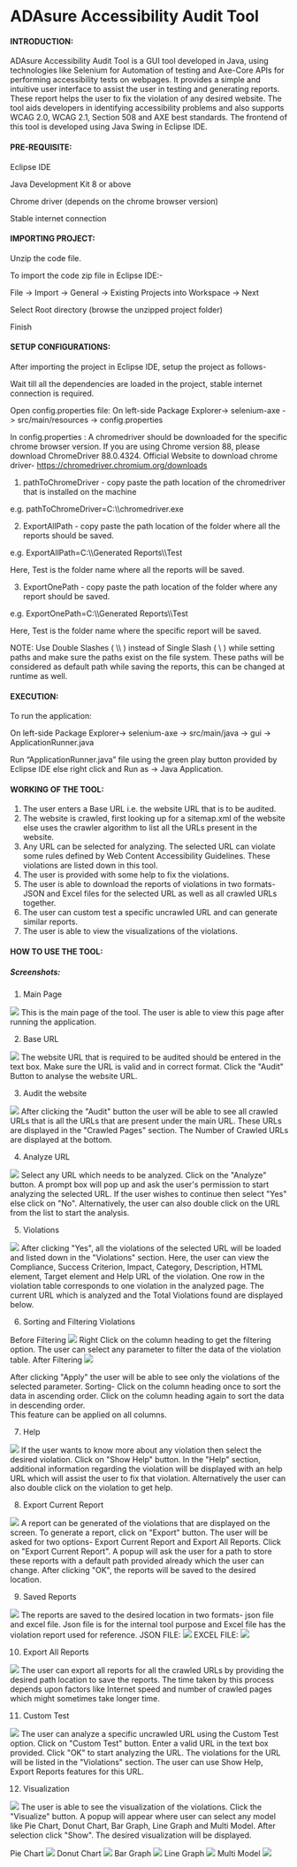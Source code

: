 # ADAsure Accessibility Audit Tool 
#### INTRODUCTION:
ADAsure Accessibility Audit Tool  is a GUI tool developed in Java, using technologies like Selenium for Automation of testing and Axe-Core APIs for performing accessibility tests on webpages. It provides a simple and intuitive user interface to assist the user in testing and generating reports. These report helps the user to fix the violation of any desired website. The tool aids developers in identifying accessibility problems and also supports WCAG 2.0, WCAG 2.1, Section 508 and AXE best standards. The frontend of this tool is developed using Java Swing in Eclipse IDE.

#### PRE-REQUISITE:
Eclipse IDE

Java Development Kit 8 or above 

Chrome driver (depends on the chrome browser version)

Stable internet connection

#### IMPORTING PROJECT:
Unzip the code file.

To import the code zip file in Eclipse IDE:-

File -> Import -> General -> Existing Projects into Workspace -> Next

Select Root directory (browse the unzipped project folder)

Finish

#### SETUP CONFIGURATIONS:
After importing the project in Eclipse IDE, setup the project as follows-

Wait till all the dependencies are loaded in the project, stable internet connection is required. 

Open config.properties file:
On left-side Package Explorer-> selenium-axe -> src/main/resources -> config.properties

In config.properties : 
A chromedriver should be downloaded for the specific chrome browser version. If you are using Chrome version 88, please download ChromeDriver 88.0.4324.
Official Website to download chrome driver- https://chromedriver.chromium.org/downloads 

1. pathToChromeDriver - copy paste the path location of the chromedriver that is installed on the machine 

 e.g. pathToChromeDriver=C:\\\\chromedriver.exe

2. ExportAllPath - copy paste the path location of the folder where all the reports should be saved. 

 e.g. ExportAllPath=C:\\\\Generated Reports\\\\Test

Here, Test is the folder name where all the reports will be saved. 

3. ExportOnePath - copy paste the path location of the folder where any report should be saved.

 e.g. ExportOnePath=C:\\\\Generated Reports\\\\Test

Here, Test is the folder name where the specific report will be saved.

NOTE: Use Double Slashes ( \\\\ ) instead of Single Slash ( \\ ) while setting paths and make sure the paths exist on the file system.
These paths will be considered as default path while saving the reports, this can be changed at runtime as well. 

#### EXECUTION:
To run the application:

On left-side Package Explorer-> selenium-axe -> src/main/java -> gui -> ApplicationRunner.java

Run “ApplicationRunner.java” file using the green play button provided by Eclipse IDE else right click and Run as -> Java Application.  

#### WORKING OF THE TOOL:
1. The user enters a Base URL i.e. the website URL that is to be audited. 
2. The website is crawled, first looking up for a sitemap.xml of the website else uses the crawler algorithm to list all the URLs present in the website.
3. Any URL can be selected for analyzing. The selected URL can violate some rules defined by Web Content Accessibility Guidelines. These violations are listed down in this tool.
4. The user is provided with some help to fix the violations.
5. The user is able to download the reports of violations in two formats- JSON and Excel files for the selected URL as well as all crawled URLs together.
6. The user can custom test a specific uncrawled URL and can generate similar reports.
7. The user is able to view the visualizations of the violations.


#### HOW TO USE THE TOOL:
##### Screenshots:
1. Main Page 
 <img src='./javautility1screenshots/mainpage.png'>
This is the main page of the tool. The user is able to view this page after running the application. 

2. Base URL
 <img src='./javautility1screenshots/baseurl.png'>
The website URL that is required to be audited should be entered in the text box. Make sure the URL is valid and in correct format. Click the "Audit" Button to analyse the website URL. 

3. Audit the website
 <img src='./javautility1screenshots/auditwebsite.png'>
After clicking the "Audit" button the user will be able to see all crawled URLs that is all the URLs that are present under the main URL. These URLs are displayed in the "Crawled Pages" section. The Number of Crawled URLs are displayed at the bottom.

4. Analyze URL
 <img src='./javautility1screenshots/analyzeurl.png'>
Select any URL which needs to be analyzed. Click on the "Analyze" button. A prompt box will pop up and ask the user's permission to start analyzing the selected URL. If the user wishes to continue then select "Yes" else click on "No". Alternatively, the user can also double click on the URL from the list to start the analysis.  

5. Violations
 <img src='./javautility1screenshots/violations.png'> 
After clicking "Yes", all the violations of the selected URL will be loaded and listed down in the "Violations" section. Here, the user can view the Compliance, Success Criterion, Impact, Category, Description, HTML element, Target element and Help URL of the violation. One row in the violation table corresponds to one violation in the analyzed page. The current URL which is analyzed and the Total Violations found are displayed below. 

6. Sorting and Filtering Violations

Before Filtering
 <img src='./javautility1screenshots/beforefiltering.png'> 
Right Click on the column heading to get the filtering option. The user can select any parameter to filter the data of the violation table.
After Filtering
 <img src='./javautility1screenshots/afterfiltering.png'> 
 
After clicking "Apply" the user will be able to see only the violations of the selected parameter. 
Sorting- Click on the column heading once to sort the data in ascending order. Click on the column heading again to sort the data in descending order.  
This feature can be applied on all columns.

7. Help 
 <img src='./javautility1screenshots/help.png'> 
If the user wants to know more about any violation then select the desired violation. Click on "Show Help" button. In the "Help" section, additional information regarding the violation will be displayed with an help URL which will assist the user to fix that violation. Alternatively the user can also double click on the violation to get help.

8. Export Current Report 
 <img src='./javautility1screenshots/currentreport.png'>
A report can be generated of the violations that are displayed on the screen. To generate a report, click on "Export" button. The user will be asked for two options- Export Current Report and Export All Reports. Click on "Export Current Report". A popup will ask the user for a path to store these reports with a default path provided already which the user can change. After clicking "OK", the reports will be saved to the desired location. 

9. Saved Reports
 <img src='./javautility1screenshots/savedreports.png'> 
The reports are saved to the desired location in two formats- json file and excel file. Json file is for the internal tool purpose and Excel file has the violation report used for reference.
 JSON FILE:
 <img src='./javautility1screenshots/json.png'>
EXCEL FILE:
 <img src='./javautility1screenshots/excel.png'> 

10. Export All Reports
 <img src='./javautility1screenshots/allreports.png'> 
The user can export all reports for all the crawled URLs by providing the desired path location to save the reports. The time taken by this process depends upon factors like Internet speed and number of crawled pages which might sometimes take longer time.

11. Custom Test
 <img src='./javautility1screenshots/customtest.png'> 
The user can analyze a specific uncrawled URL using the Custom Test option. Click on "Custom Test" button. Enter a valid URL in the text box provided. Click "OK" to start analyzing the URL. The violations for the URL will be listed in the "Violations" section. The user can use Show Help, Export Reports features for this URL. 

12. Visualization
 <img src='./javautility1screenshots/visualization.png'> 
The user is able to see the visualization of the violations. Click the "Visualize" button. A popup will appear where user can select any model like Pie Chart, Donut Chart, Bar Graph, Line Graph and Multi Model. After selection click "Show". The desired visualization will be displayed.

Pie Chart
 <img src='./javautility1screenshots/piechart.png'> 
Donut Chart
 <img src='./javautility1screenshots/donutchart.png'> 
Bar Graph
 <img src='./javautility1screenshots/bargraph.png'> 
Line Graph
 <img src='./javautility1screenshots/linegraph.png'> 
Multi Model
 <img src='./javautility1screenshots/multimodel.png'>
 



